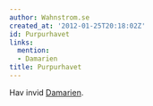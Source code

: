 ```yaml
---
author: Wahnstrom.se
created_at: '2012-01-25T20:18:02Z'
id: Purpurhavet
links:
  mention:
  - Damarien
title: Purpurhavet
---
```


Hav invid [Damarien].

  [Damarien]: Damarien